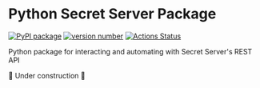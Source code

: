 # Python Secret Server Package

[![PyPI package](https://img.shields.io/badge/pip%20install-py-secretserver-brightgreen)](https://pypi.org/project/py-secretserver/)
[![version number](https://img.shields.io/pypi/v/py-secretserver?color=green&label=version)](https://github.com/thycotic-ps/py_secretserver/releases)
[![Actions Status](https://github.com/tomchen/example_pypi_package/workflows/Test/badge.svg)](https://github.com/thycotic-ps/py_secretserver/actions)

Python package for interacting and automating with Secret Server's REST API

🚧 Under construction 🚧
